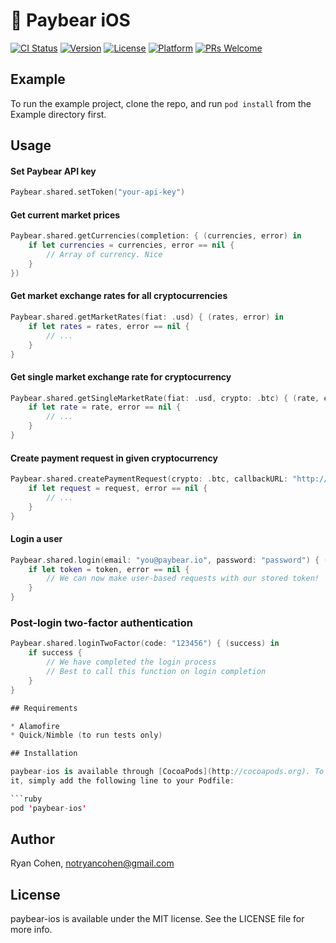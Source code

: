 # 🐻 Paybear iOS

[![CI Status](http://img.shields.io/travis/imryan/paybear-ios.svg?style=flat)](https://travis-ci.org/imryan/paybear-ios)
[![Version](https://img.shields.io/cocoapods/v/paybear-ios.svg?style=flat)](http://cocoapods.org/pods/paybear-ios)
[![License](https://img.shields.io/cocoapods/l/paybear-ios.svg?style=flat)](http://cocoapods.org/pods/paybear-ios)
[![Platform](https://img.shields.io/cocoapods/p/paybear-ios.svg?style=flat)](http://cocoapods.org/pods/paybear-ios)
[![PRs Welcome](https://img.shields.io/badge/PRs-welcome-brightgreen.svg?style=flat-square)](http://makeapullrequest.com)

## Example

To run the example project, clone the repo, and run `pod install` from the Example directory first.

## Usage

#### Set Paybear API key
```swift
Paybear.shared.setToken("your-api-key")
```

#### Get current market prices
```swift
Paybear.shared.getCurrencies(completion: { (currencies, error) in
    if let currencies = currencies, error == nil {
        // Array of currency. Nice
    }
})
```

#### Get market exchange rates for all cryptocurrencies
```swift
Paybear.shared.getMarketRates(fiat: .usd) { (rates, error) in
    if let rates = rates, error == nil {
        // ...
    }
}
```

#### Get single market exchange rate for cryptocurrency
```swift
Paybear.shared.getSingleMarketRate(fiat: .usd, crypto: .btc) { (rate, error) in
    if let rate = rate, error == nil {
        // ...
    }
}
```

#### Create payment request in given cryptocurrency
```swift
Paybear.shared.createPaymentRequest(crypto: .btc, callbackURL: "http://ryans.online") { (request, error) in
    if let request = request, error == nil {
        // ...
    }
}
```

#### Login a user
```swift
Paybear.shared.login(email: "you@paybear.io", password: "password") { (token, error) in
    if let token = token, error == nil {
        // We can now make user-based requests with our stored token!
    }
}
```

### Post-login two-factor authentication
```swift
Paybear.shared.loginTwoFactor(code: "123456") { (success) in
    if success {
        // We have completed the login process
        // Best to call this function on login completion
    }
}

## Requirements

* Alamofire
* Quick/Nimble (to run tests only)

## Installation

paybear-ios is available through [CocoaPods](http://cocoapods.org). To install
it, simply add the following line to your Podfile:

```ruby
pod 'paybear-ios'
```

## Author

Ryan Cohen, notryancohen@gmail.com

## License

paybear-ios is available under the MIT license. See the LICENSE file for more info.
